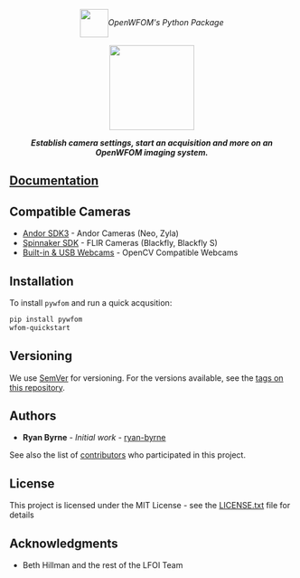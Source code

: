 <p align="center"><img align="center" height=50 src="https://github.com/ryan-byrne/pywfom/blob/master/pywfom/img/icon.png"><i>OpenWFOM's Python Package</i></p>
<p align="center"><img align="center" height=150 src="https://github.com/ryan-byrne/pywfom/blob/master/docs/source/img/banner.png"></p>

<b><i><p align="center">Establish camera settings, start an acquisition and more on an OpenWFOM imaging system.</p></i></b>

## [Documentation](https://pywfom.readthedocs.io/en/latest/)

## Compatible Cameras

* [Andor SDK3]() - Andor Cameras (Neo, Zyla)
* [Spinnaker SDK]() - FLIR Cameras (Blackfly, Blackfly S)
* [Built-in & USB Webcams]() - OpenCV Compatible Webcams

## Installation

To install ```pywfom``` and run a quick acqusition:

```bash
pip install pywfom
wfom-quickstart
```

## Versioning

We use [SemVer](http://semver.org/) for versioning. For the versions available, see the [tags on this repository](https://github.com/ryan-byrne/wfom/tags).

## Authors

* **Ryan Byrne** - *Initial work* - [ryan-byrne](https://github.com/ryan-byrne)

See also the list of [contributors](https://github.com/ryan-byrne/wfom/contributors) who participated in this project.

## License

This project is licensed under the MIT License - see the [LICENSE.txt](LICENSE.txt) file for details

## Acknowledgments

* Beth Hillman and the rest of the LFOI Team
